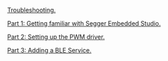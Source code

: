 
[Troubleshooting.](./Troubleshooting.md)

[Part 1: Getting familiar with Segger Embedded Studio.](./Part_1.md)

[Part 2: Setting up the PWM driver.](./Part_2.md)

[Part 3: Adding a BLE Service.](./Part_3.md)